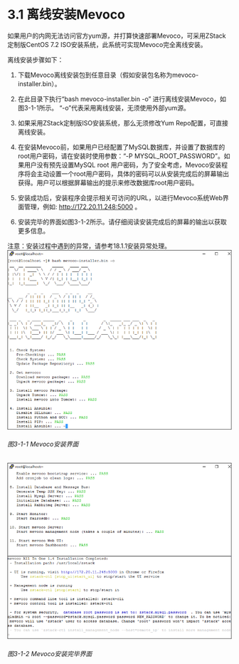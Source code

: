 # 3.1 离线安装Mevoco

如果用户的内网无法访问官方yum源，并打算快速部署Mevoco，可采用ZStack定制版CentOS 7.2 ISO安装系统，此系统可实现Mevoco完全离线安装。

离线安装步骤如下：

1. 下载Mevoco离线安装包到任意目录（假如安装包名称为mevoco-installer.bin）。

2. 在此目录下执行“bash mevoco-installer.bin -o” 进行离线安装Mevoco，如图3-1-1所示。 “-o”代表采用离线安装，无须使用外部yum源。

3. 如果采用ZStack定制版ISO安装系统，那么无须修改Yum Repo配置，可直接离线安装。

4. 在安装Mevoco前，如果用户已经配置了MySQL数据库，并设置了数据库的root用户密码，请在安装时使用参数：“-P MYSQL_ROOT_PASSWORD”。如果用户没有预先设置MySQL root 用户密码，为了安全考虑，Mevoco安装程序将会主动设置一个root用户密码，具体的密码可以从安装完成后的屏幕输出获得。用户可以根据屏幕输出的提示来修改数据库root用户密码。

5. 安装成功后，安装程序会提示相关可访问的URL，以进行Mevoco系统Web界面管理，例如: http://172.20.11.248:5000 。

6. 安装完毕的界面如图3-1-2所示。请仔细阅读安装完成后的屏幕的输出以获取更多信息。

注意：安装过程中遇到的异常，请参考18.1.1安装异常处理。
![png](../images/3-1-1.png "图3-1-1  Mevoco安装界面")
###### 图3-1-1 Mevoco安装界面

![png](../images/3-1-2.png "图3-1-2  Mevoco安装完毕界面")
###### 图3-1-2 Mevoco安装完毕界面

